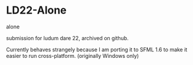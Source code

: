 LD22-Alone
==========

alone

submission for ludum dare 22, archived on github.

Currently behaves strangely because I am porting it to SFML 1.6 to make it easier to run cross-platform. (originally Windows only)